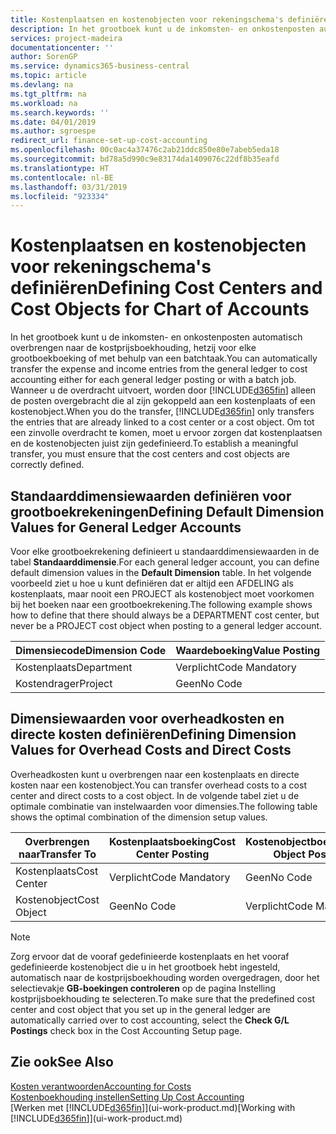 ```yaml
---
title: Kostenplaatsen en kostenobjecten voor rekeningschema's definiëren | Microsoft Docs
description: In het grootboek kunt u de inkomsten- en onkostenposten automatisch overbrengen naar de kostprijsboekhouding, hetzij voor elke grootboekboeking of met behulp van een batchtaak. Wanneer u de overdracht uitvoert, worden alleen de posten overgebracht die al zijn gekoppeld aan een kostenplaats of een kostenobject. Om tot een zinvolle overdracht te komen, moet u ervoor zorgen dat kostenplaatsen en de kostenobjecten juist zijn gedefinieerd.
services: project-madeira
documentationcenter: ''
author: SorenGP
ms.service: dynamics365-business-central
ms.topic: article
ms.devlang: na
ms.tgt_pltfrm: na
ms.workload: na
ms.search.keywords: ''
ms.date: 04/01/2019
ms.author: sgroespe
redirect_url: finance-set-up-cost-accounting
ms.openlocfilehash: 00c0ac4a37476c2ab21ddc850e80e7abeb5eda18
ms.sourcegitcommit: bd78a5d990c9e83174da1409076c22df8b35eafd
ms.translationtype: HT
ms.contentlocale: nl-BE
ms.lasthandoff: 03/31/2019
ms.locfileid: "923334"
---
```

# <a name="defining-cost-centers-and-cost-objects-for-chart-of-accounts"></a><span data-ttu-id="61624-105">Kostenplaatsen en kostenobjecten voor rekeningschema's definiëren</span><span class="sxs-lookup"><span data-stu-id="61624-105">Defining Cost Centers and Cost Objects for Chart of Accounts</span></span>
<span data-ttu-id="61624-106">In het grootboek kunt u de inkomsten- en onkostenposten automatisch overbrengen naar de kostprijsboekhouding, hetzij voor elke grootboekboeking of met behulp van een batchtaak.</span><span class="sxs-lookup"><span data-stu-id="61624-106">You can automatically transfer the expense and income entries from the general ledger to cost accounting either for each general ledger posting or with a batch job.</span></span> <span data-ttu-id="61624-107">Wanneer u de overdracht uitvoert, worden door [!INCLUDE[d365fin](includes/d365fin_md.md)] alleen de posten overgebracht die al zijn gekoppeld aan een kostenplaats of een kostenobject.</span><span class="sxs-lookup"><span data-stu-id="61624-107">When you do the transfer, [!INCLUDE[d365fin](includes/d365fin_md.md)] only transfers the entries that are already linked to a cost center or a cost object.</span></span> <span data-ttu-id="61624-108">Om tot een zinvolle overdracht te komen, moet u ervoor zorgen dat kostenplaatsen en de kostenobjecten juist zijn gedefinieerd.</span><span class="sxs-lookup"><span data-stu-id="61624-108">To establish a meaningful transfer, you must ensure that the cost centers and cost objects are correctly defined.</span></span>  

## <a name="defining-default-dimension-values-for-general-ledger-accounts"></a><span data-ttu-id="61624-109">Standaarddimensiewaarden definiëren voor grootboekrekeningen</span><span class="sxs-lookup"><span data-stu-id="61624-109">Defining Default Dimension Values for General Ledger Accounts</span></span>  
<span data-ttu-id="61624-110">Voor elke grootboekrekening definieert u standaarddimensiewaarden in de tabel **Standaarddimensie**.</span><span class="sxs-lookup"><span data-stu-id="61624-110">For each general ledger account, you can define default dimension values in the **Default Dimension** table.</span></span> <span data-ttu-id="61624-111">In het volgende voorbeeld ziet u hoe u kunt definiëren dat er altijd een AFDELING als kostenplaats, maar nooit een PROJECT als kostenobject moet voorkomen bij het boeken naar een grootboekrekening.</span><span class="sxs-lookup"><span data-stu-id="61624-111">The following example shows how to define that there should always be a DEPARTMENT cost center, but never be a PROJECT cost object when posting to a general ledger account.</span></span>  

|<span data-ttu-id="61624-112">**Dimensiecode**</span><span class="sxs-lookup"><span data-stu-id="61624-112">**Dimension Code**</span></span>|<span data-ttu-id="61624-113">**Waardeboeking**</span><span class="sxs-lookup"><span data-stu-id="61624-113">**Value Posting**</span></span>|  
|------------------------------------------|-----------------------------------------|  
|<span data-ttu-id="61624-114">Kostenplaats</span><span class="sxs-lookup"><span data-stu-id="61624-114">Department</span></span>|<span data-ttu-id="61624-115">Verplicht</span><span class="sxs-lookup"><span data-stu-id="61624-115">Code Mandatory</span></span>|  
|<span data-ttu-id="61624-116">Kostendrager</span><span class="sxs-lookup"><span data-stu-id="61624-116">Project</span></span>|<span data-ttu-id="61624-117">Geen</span><span class="sxs-lookup"><span data-stu-id="61624-117">No Code</span></span>|  

## <a name="defining-dimension-values-for-overhead-costs-and-direct-costs"></a><span data-ttu-id="61624-118">Dimensiewaarden voor overheadkosten en directe kosten definiëren</span><span class="sxs-lookup"><span data-stu-id="61624-118">Defining Dimension Values for Overhead Costs and Direct Costs</span></span>  
 <span data-ttu-id="61624-119">Overheadkosten kunt u overbrengen naar een kostenplaats en directe kosten naar een kostenobject.</span><span class="sxs-lookup"><span data-stu-id="61624-119">You can transfer overhead costs to a cost center and direct costs to a cost object.</span></span> <span data-ttu-id="61624-120">In de volgende tabel ziet u de optimale combinatie van instelwaarden voor dimensies.</span><span class="sxs-lookup"><span data-stu-id="61624-120">The following table shows the optimal combination of the dimension setup values.</span></span>  

|<span data-ttu-id="61624-121">Overbrengen naar</span><span class="sxs-lookup"><span data-stu-id="61624-121">Transfer To</span></span>|<span data-ttu-id="61624-122">Kostenplaatsboeking</span><span class="sxs-lookup"><span data-stu-id="61624-122">Cost Center Posting</span></span>|<span data-ttu-id="61624-123">Kostenobjectboeking</span><span class="sxs-lookup"><span data-stu-id="61624-123">Cost Object Posting</span></span>|  
|-----------------|-------------------------|-------------------------|  
|<span data-ttu-id="61624-124">Kostenplaats</span><span class="sxs-lookup"><span data-stu-id="61624-124">Cost Center</span></span>|<span data-ttu-id="61624-125">Verplicht</span><span class="sxs-lookup"><span data-stu-id="61624-125">Code Mandatory</span></span>|<span data-ttu-id="61624-126">Geen</span><span class="sxs-lookup"><span data-stu-id="61624-126">No Code</span></span>|  
|<span data-ttu-id="61624-127">Kostenobject</span><span class="sxs-lookup"><span data-stu-id="61624-127">Cost Object</span></span>|<span data-ttu-id="61624-128">Geen</span><span class="sxs-lookup"><span data-stu-id="61624-128">No Code</span></span>|<span data-ttu-id="61624-129">Verplicht</span><span class="sxs-lookup"><span data-stu-id="61624-129">Code Mandatory</span></span>|  

> [!NOTE]  
>  <span data-ttu-id="61624-130">Zorg ervoor dat de vooraf gedefinieerde kostenplaats en het vooraf gedefinieerde kostenobject die u in het grootboek hebt ingesteld, automatisch naar de kostprijsboekhouding worden overgedragen, door het selectievakje **GB-boekingen controleren** op de pagina Instelling kostprijsboekhouding te selecteren.</span><span class="sxs-lookup"><span data-stu-id="61624-130">To make sure that the predefined cost center and cost object that you set up in the general ledger are automatically carried over to cost accounting, select the **Check G/L Postings** check box in the Cost Accounting Setup page.</span></span>  

## <a name="see-also"></a><span data-ttu-id="61624-131">Zie ook</span><span class="sxs-lookup"><span data-stu-id="61624-131">See Also</span></span>  
[<span data-ttu-id="61624-132">Kosten verantwoorden</span><span class="sxs-lookup"><span data-stu-id="61624-132">Accounting for Costs</span></span>](finance-manage-cost-accounting.md)  
[<span data-ttu-id="61624-133">Kostenboekhouding instellen</span><span class="sxs-lookup"><span data-stu-id="61624-133">Setting Up Cost Accounting</span></span>](finance-set-up-cost-accounting.md)  
<span data-ttu-id="61624-134">[Werken met [!INCLUDE[d365fin](includes/d365fin_md.md)]](ui-work-product.md)</span><span class="sxs-lookup"><span data-stu-id="61624-134">[Working with [!INCLUDE[d365fin](includes/d365fin_md.md)]](ui-work-product.md)</span></span>
